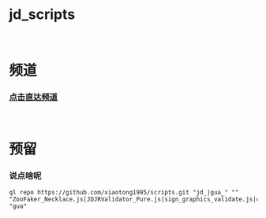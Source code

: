 # jd_scripts
​
# 频道
### [点击直达频道](https://t.me/s_guaguagua)
​
# 预留
### 说点啥呢

```shell
ql repo https://github.com/xiaotong1995/scripts.git "jd_|gua_" "" "ZooFaker_Necklace.js|JDJRValidator_Pure.js|sign_graphics_validate.js|cleancart_activity.js|jdCookie.js|sendNotify.js" "gua"
```

